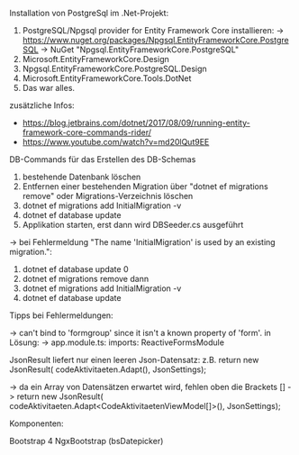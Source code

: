 Installation von PostgreSql im .Net-Projekt:

1. PostgreSQL/Npgsql provider for Entity Framework Core installieren:
   -> https://www.nuget.org/packages/Npgsql.EntityFrameworkCore.PostgreSQL
   -> NuGet "Npgsql.EntityFrameworkCore.PostgreSQL"
3. Microsoft.EntityFrameworkCore.Design
4. Npgsql.EntityFrameworkCore.PostgreSQL.Design
5. Microsoft.EntityFrameworkCore.Tools.DotNet 
6. Das war alles. 

zusätzliche Infos: 
- https://blog.jetbrains.com/dotnet/2017/08/09/running-entity-framework-core-commands-rider/
- https://www.youtube.com/watch?v=md20lQut9EE

DB-Commands für das Erstellen des DB-Schemas
1. bestehende Datenbank löschen
2. Entfernen einer bestehenden Migration über "dotnet ef migrations remove" oder Migrations-Verzeichnis löschen
3. dotnet ef migrations add InitialMigration -v  
4. dotnet ef database update
5. Applikation starten, erst dann wird DBSeeder.cs ausgeführt

-> bei Fehlermeldung "The name 'InitialMigration' is used by an existing migration.":
1. dotnet ef database update 0
2. dotnet ef migrations remove
dann
3. dotnet ef migrations add InitialMigration -v
4. dotnet ef database update

Tipps bei Fehlermeldungen:

-> can't bind to 'formgroup' since it isn't a known property of 'form'. in
Lösung:
-> app.module.ts: imports: ReactiveFormsModule

JsonResult liefert nur einen leeren Json-Datensatz:
z.B. 
   return new JsonResult(
                codeAktivitaeten.Adapt<CodeAktivitaetenViewModel>(),
                JsonSettings);
                
-> da ein Array von Datensätzen erwartet wird, fehlen oben die Brackets []
-> return new JsonResult(
                   codeAktivitaeten.Adapt<CodeAktivitaetenViewModel[]>(),
                   JsonSettings); 
                   
Komponenten:

Bootstrap 4
NgxBootstrap (bsDatepicker)                                